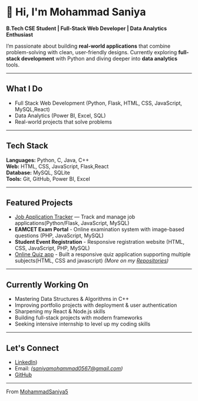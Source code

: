 # 👋 Hi, I'm Mohammad Saniya  

 **B.Tech CSE Student | Full-Stack Web Developer | Data Analytics Enthusiast**  

I’m passionate about building **real-world applications** that combine problem-solving with clean, user-friendly designs. Currently exploring **full-stack development** with Python and diving deeper into **data analytics** tools.  

---

##  What I Do
-  Full Stack Web Development (Python, Flask, HTML, CSS, JavaScript, MySQL,React)  
-  Data Analytics (Power BI, Excel, SQL)  
-  Real-world projects that solve problems  

---

##  Tech Stack
**Languages:** Python, C, Java, C++  
**Web:** HTML, CSS, JavaScript, Flask,React  
**Database:** MySQL, SQLite  
**Tools:** Git, GitHub, Power BI, Excel  

---

##  Featured Projects
- [Job Application Tracker](https://job-application-tracker-a219.onrender.com/) — Track and manage job applications(Python/Flask, JavaScript, MySQL)  
- **EAMCET Exam Portal** - Online examination system with image-based questions (PHP, JavaScript, MySQL)  
- **Student Event Registration** - Responsive registration website (HTML, CSS, JavaScript, PHP, MySQL)
- [Online Quiz app](https://mohammadsaniya5.github.io/Online-Quiz-App/) - Built a responsive quiz application supporting  multiple subjects(HTML, CSS and javascript)
*(More on my [Repositories](https://github.com/MohammadSaniya5?tab=repositories))*  

---

##  Currently Working On
- Mastering Data Structures & Algorithms in C++  
- Improving portfolio projects with deployment & user authentication  
- Sharpening my React & Node.js skills  
- Building full-stack projects with modern frameworks
- Seeking intensive internship to level up my coding skills

---

##  Let's Connect
-  [LinkedIn](https://www.linkedin.com/in/mohammad-saniya-859b31365/))   
-  Email: *(saniyamohammad0567@gmail.com)*  
-  [GitHub](https://github.com/MohammadSaniya5)  

---
From [MohammadSaniya5](https://github.com/MohammadSaniya5)

 
